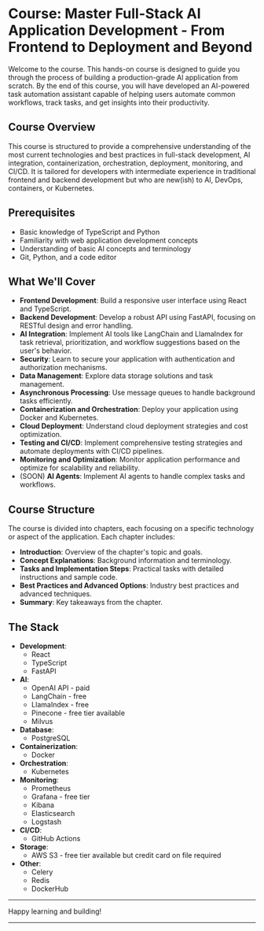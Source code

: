 # Course: Master Full-Stack AI Application Development - From Frontend to Deployment and Beyond

Welcome to the course. This hands-on course is designed to guide you through the process of building a production-grade AI application from scratch. By the end of this course, you will have developed an AI-powered task automation assistant capable of helping users automate common workflows, track tasks, and get insights into their productivity.

## Course Overview

This course is structured to provide a comprehensive understanding of the most current technologies and best practices in full-stack development, AI integration, containerization, orchestration, deployment, monitoring, and CI/CD. It is tailored for developers with intermediate experience in traditional frontend and backend development but who are new(ish) to AI, DevOps, containers, or Kubernetes.

## Prerequisites

- Basic knowledge of TypeScript and Python
- Familiarity with web application development concepts
- Understanding of basic AI concepts and terminology
- Git, Python, and a code editor

## What We'll Cover

- **Frontend Development**: Build a responsive user interface using React and TypeScript.
- **Backend Development**: Develop a robust API using FastAPI, focusing on RESTful design and error handling.
- **AI Integration**: Implement AI tools like LangChain and LlamaIndex for task retrieval, prioritization, and workflow suggestions based on the user's behavior.
- **Security**: Learn to secure your application with authentication and authorization mechanisms.
- **Data Management**: Explore data storage solutions and task management.
- **Asynchronous Processing**: Use message queues to handle background tasks efficiently.
- **Containerization and Orchestration**: Deploy your application using Docker and Kubernetes.
- **Cloud Deployment**: Understand cloud deployment strategies and cost optimization.
- **Testing and CI/CD**: Implement comprehensive testing strategies and automate deployments with CI/CD pipelines.
- **Monitoring and Optimization**: Monitor application performance and optimize for scalability and reliability.
- (SOON) **AI Agents**: Implement AI agents to handle complex tasks and workflows. 

## Course Structure

The course is divided into chapters, each focusing on a specific technology or aspect of the application. Each chapter includes:

- **Introduction**: Overview of the chapter's topic and goals.
- **Concept Explanations**: Background information and terminology.
- **Tasks and Implementation Steps**: Practical tasks with detailed instructions and sample code.
- **Best Practices and Advanced Options**: Industry best practices and advanced techniques.
- **Summary**: Key takeaways from the chapter.

## The Stack

- **Development**:
  - React
  - TypeScript
  - FastAPI
- **AI**:
  - OpenAI API - paid
  - LangChain - free
  - LlamaIndex - free
  - Pinecone - free tier available
  - Milvus
- **Database**:
  - PostgreSQL
- **Containerization**:
  - Docker
- **Orchestration**:
  - Kubernetes
- **Monitoring**:
  - Prometheus
  - Grafana - free tier
  - Kibana
  - Elasticsearch
  - Logstash
- **CI/CD**:
  - GitHub Actions
- **Storage**:
  - AWS S3 - free tier available but credit card on file required
- **Other**:
  - Celery
  - Redis
  - DockerHub
 
---

Happy learning and building!

---
